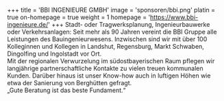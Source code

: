+++
title = 'BBI INGENIEURE GMBH'
image = 'sponsoren/bbi.png'
platin = true
on-homepage = true
weight = 1
homepage = 'https://www.bbi-ingenieure.de/'
+++
Stadt- oder Tragwerksplanung, Ingenieurbauwerke oder Verkehrsanlagen: Seit mehr als 90 Jahren vereint die BBI Gruppe alle Leistungen des Bauingenieurwesens. Inzwischen sind wir mit über 100 Kolleginnen und Kollegen in Landshut, Regensburg, Markt Schwaben, Dingolfing und Ingolstadt vor Ort.  
Mit der regionalen Verwurzelung im südostbayerischen Raum pflegen wir langjährige partnerschaftliche Kontakte zu vielen treuen kommunalen Kunden. Darüber hinaus ist unser Know-how auch in luftigen Höhen wie etwa der Sanierung von Berghütten gefragt.  
„Gute Beratung ist das beste Fundament.“